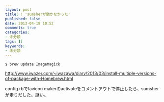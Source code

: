```yaml
---
layout: post
title: ! 'sumsherが動かなかった'
published: false
date: 2013-04-18 10:52
comments: true
categories:
- 未分類
tags: []
keywords:
- 未分類
---
```


~~~
$ brew update ImageMagick
~~~

http://www.iwazer.com/~iwazawa/diary/2013/03/install-multiple-versions-of-package-with-Homebrew.html

config.rbでfavicon makerのactivateをコメントアウトで停止したら、sumsherが走りだした。謎い。
